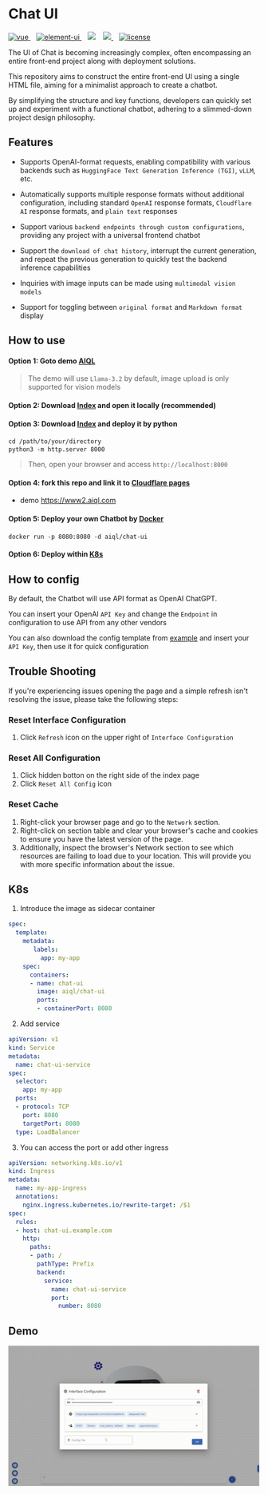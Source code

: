 # Chat UI

<p align="left">
  <a href="https://vuejs.org/">
    <img src="https://img.shields.io/badge/Vue3-brightgreen.svg" alt="vue">
  </a>
  &nbsp&nbsp
  <a href="https://vuetifyjs.com/">
    <img src="https://img.shields.io/badge/Vuetify-blue.svg" alt="element-ui">
  </a>
  &nbsp&nbsp
  <a>
    <img src="https://img.shields.io/badge/HTML-red.svg">
  </a>
  &nbsp&nbsp
  <a href="https://hub.docker.com/repository/docker/aiql/chat-ui/tags?page=1&ordering=last_updated">
    <img src="https://img.shields.io/badge/Docker-lightskyblue.svg">
  </a>
  &nbsp&nbsp
  <a href="https://github.com/AI-QL/chat-ui/blob/main/LICENSE">
    <img src="https://img.shields.io/github/license/AI-QL/chat-ui" alt="license">
  </a>
</p>

The UI of Chat is becoming increasingly complex, often encompassing an entire front-end project along with deployment solutions.

This repository aims to construct the entire front-end UI using a single HTML file, aiming for a minimalist approach to create a chatbot.

By simplifying the structure and key functions, developers can quickly set up and experiment with a functional chatbot, adhering to a slimmed-down project design philosophy.

## Features

- Supports OpenAI-format requests, enabling compatibility with various backends such as `HuggingFace Text Generation Inference (TGI)`, `vLLM`, etc.

- Automatically supports multiple response formats without additional configuration, including standard `OpenAI` response formats, `Cloudflare AI` response formats, and `plain text` responses

- Support various `backend endpoints through custom configurations`, providing any project with a universal frontend chatbot

- Support the `download of chat history`, interrupt the current generation, and repeat the previous generation to quickly test the backend inference capabilities

- Inquiries with image inputs can be made using `multimodal vision models`

- Support for toggling between `original format` and `Markdown format` display

## How to use

#### Option 1: Goto demo [AIQL](https://chat.aiql.com/)
> The demo will use `Llama-3.2` by default, image upload is only supported for vision models

#### Option 2: Download [Index](./index.html) and open it locally (recommended)

#### Option 3: Download [Index](./index.html) and deploy it by python
```shell
cd /path/to/your/directory
python3 -m http.server 8000
```
> Then, open your browser and access `http://localhost:8000`

#### Option 4: fork this repo and link it to [Cloudflare pages](https://developers.cloudflare.com/pages)
- demo https://www2.aiql.com

#### Option 5: Deploy your own Chatbot by [Docker](https://hub.docker.com/repository/docker/aiql/chat-ui/tags?page=1&ordering=last_updated)
```shell
docker run -p 8080:8080 -d aiql/chat-ui
```

#### Option 6: Deploy within [K8s](#k8s-section)


## How to config

By default, the Chatbot will use API format as OpenAI ChatGPT. 

You can insert your OpenAI `API Key` and change the `Endpoint` in configuration to use API from any other vendors

You can also download the config template from [example](./example/config) and insert your `API Key`, then use it for quick configuration

## Trouble Shooting

If you're experiencing issues opening the page and a simple refresh isn't resolving the issue, please take the following steps:

### Reset Interface Configuration
1. Click `Refresh` icon on the upper right of `Interface Configuration`

### Reset All Configuration
1. Click hidden botton on the right side of the index page
2. Click `Reset All Config` icon

### Reset Cache
1. Right-click your browser page and go to the `Network` section.
2. Right-click on section table and clear your browser's cache and cookies to ensure you have the latest version of the page.
3. Additionally, inspect the browser's Network section to see which resources are failing to load due to your location. This will provide you with more specific information about the issue.

<a id="k8s-section"></a>
## K8s

1. Introduce the image as sidecar container
```yaml
spec:
  template:
    metadata:
       labels:
         app: my-app
    spec:
      containers:
      - name: chat-ui
        image: aiql/chat-ui
        ports:
        - containerPort: 8080
```

2. Add service
```yaml
apiVersion: v1
kind: Service
metadata:
  name: chat-ui-service
spec:
  selector:
    app: my-app
  ports:
  - protocol: TCP
    port: 8080
    targetPort: 8080
  type: LoadBalancer
```

3. You can access the port or add other ingress
```yaml
apiVersion: networking.k8s.io/v1
kind: Ingress
metadata:
  name: my-app-ingress
  annotations:
    nginx.ingress.kubernetes.io/rewrite-target: /$1
spec:
  rules:
  - host: chat-ui.example.com
    http:
      paths:
      - path: /
        pathType: Prefix
        backend:
          service:
            name: chat-ui-service
            port:
              number: 8080
```

## Demo
![](./demo.gif)
